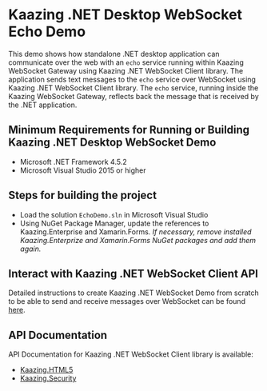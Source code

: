 # Kaazing .NET Desktop WebSocket Echo Demo

This demo shows how standalone .NET desktop application can communicate over the web with an `echo` service
running within Kaazing WebSocket Gateway using Kaazing .NET WebSocket Client library. The application
sends text messages to the `echo` service over WebSocket using Kaazing .NET WebSocket Client library.
The `echo` service, running inside the Kaazing WebSocket Gateway, reflects back the message that is
received by the .NET application. 

## Minimum Requirements for Running or Building Kaazing .NET Desktop WebSocket Demo

* Microsoft .NET Framework 4.5.2
* Microsoft Visual Studio 2015 or higher

## Steps for building the project

* Load the solution `EchoDemo.sln` in Microsoft Visual Studio
* Using NuGet Package Manager, update the references to Kaazing.Enterprise and Xamarin.Forms. *If necessary, remove installed Kaazing.Enterprize and Xamarin.Forms NuGet packages and add them again.*

## Interact with Kaazing .NET WebSocket Client API

Detailed instructions to create Kaazing .NET WebSocket Demo from scratch to be able to send and receive messages
over WebSocket can be found [here](http://kaazing.com/doc/5.0/websocket_client_docs/dev-dotnet/o_dev_dotnet.html).

## API Documentation

API Documentation for Kaazing .NET WebSocket Client library is available:

* [Kaazing.HTML5](https://kaazing.com/doc/legacy/4.0/apidoc/client/dotnet/gateway/html/N_Kaazing_HTML5.htm)
* [Kaazing.Security](https://kaazing.com/doc/legacy/4.0/apidoc/client/dotnet/gateway/html/N_Kaazing_Security.htm)
